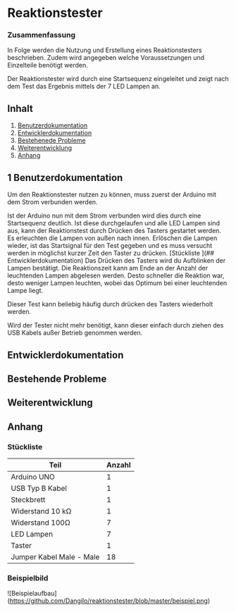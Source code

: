 
# Reaktionstester

  

### Zusammenfassung

In Folge werden die Nutzung und Erstellung eines Reaktionstesters beschrieben. Zudem wird angegeben welche Voraussetzungen und Einzelteile benötigt werden.

Der Reaktionstester wird durch eine Startsequenz eingeleitet und zeigt nach dem Test das Ergebnis mittels der 7 LED Lampen an.


## Inhalt

 1. [Benutzerdokumentation](#benutzer)
 2. [Entwicklerdokumentation](#entwickler)
 3. [Bestehenede Probleme](#probleme)
 4. [Weiterentwicklung](#weiterentwicklung)
 5. [Anhang](#anhang)

  

## 1 Benutzerdokumentation <a name="benutzer"></a>

Um den Reaktionstester nutzen zu können, muss zuerst der Arduino mit dem Strom verbunden werden. 

Ist der Arduino nun mit dem Strom verbunden wird dies durch eine Startsequenz deutlich. Ist diese durchgelaufen und alle LED Lampen sind aus, kann der Reaktionstest durch Drücken des Tasters gestartet werden. Es erleuchten die Lampen von außen nach innen. Erlöschen die Lampen wieder, ist das Startsignal für den Test gegeben und es muss versucht werden in möglichst kurzer Zeit den Taster zu drücken.
[Stückliste ](## Entwicklerdokumentation)
Das Drücken des Tasters wird du Aufblinken der Lampen bestätigt. Die Reaktionszeit kann am Ende an der Anzahl der leuchtenden Lampen abgelesen werden. Desto schneller die Reaktion war, desto weniger Lampen leuchten, wobei das Optimum bei einer leuchtenden Lampe liegt.

Dieser Test kann beliebig häufig durch drücken des Tasters wiederholt werden.

Wird der Tester nicht mehr benötigt, kann dieser einfach durch ziehen des USB Kabels außer Betrieb genommen werden.

## Entwicklerdokumentation <a name="entwickler"></a>

## Bestehende Probleme <a name="probleme"></a>


## Weiterentwicklung <a name="weiterentwicklung"></a>

## Anhang <a name="anhang"></a>

### Stückliste <a name="stueckliste"></a>

| Teil | Anzahl  |
|--|--|
| Arduino UNO | 1 |
| USB Typ B Kabel | 1 |
| Steckbrett | 1 |
| Widerstand 10 kΩ | 1 |
| Widerstand 100Ω| 7|
| LED Lampen | 7 |
| Taster | 1 |
| Jumper Kabel Male - Male | 18 |


### Beispielbild <a name="bild"></a>


![Beispielaufbau]
(https://github.com/Dangilo/reaktionstester/blob/master/beispiel.png)